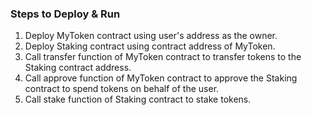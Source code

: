 ### Steps to Deploy & Run

1. Deploy MyToken contract using user's address as the owner.
2. Deploy Staking contract using contract address of MyToken.
3. Call transfer function of MyToken contract to transfer tokens to the Staking contract address.
4. Call approve function of MyToken contract to approve the Staking contract to spend tokens on behalf of the user.
5. Call stake function of Staking contract to stake tokens.